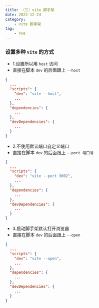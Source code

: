 ```yaml
---
title: （三）vite 脚手架
date: 2022-12-24
category:
    - vite 脚手架
tag: 
    - Vue
---
```


### 设置多种 `vite` 的方式
- 1.设置所以用 `host` 访问
- 直接在脚本 `dev` 的后面跟上 `--host`
```json
{
  ...
  "scripts": {
    "dev": "vite --host",
    ...
  },
  "dependencies": {
    ...
  },
  "devDependencies": {
    ...
  }
}
```

- 2.不使用默认端口自定义端口
- 直接在脚本 `dev` 的后面跟上 `--port 端口号`
```json
{
  ...
  "scripts": {
    "dev": "vite --port 3002",
    ...
  },
  "dependencies": {
    ...
  },
  "devDependencies": {
    ...
  }
}
```

- 3.启动脚手架默认打开浏览器
- 直接在脚本 `dev` 的后面跟上 `--open`
```json
{
  ...
  "scripts": {
    "dev": "vite --open",
    ...
  },
  "dependencies": {
    ...
  },
  "devDependencies": {
    ...
  }
}
```
